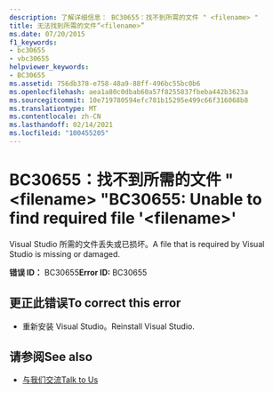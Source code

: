 ```yaml
---
description: 了解详细信息： BC30655：找不到所需的文件 " <filename> "
title: 无法找到所需的文件“<filename>”
ms.date: 07/20/2015
f1_keywords:
- bc30655
- vbc30655
helpviewer_keywords:
- BC30655
ms.assetid: 756db378-e758-48a9-88ff-496bc55bc0b6
ms.openlocfilehash: aea1a80c0dbab60a57f8255837fbeba442b3623a
ms.sourcegitcommit: 10e719780594efc781b15295e499c66f316068b8
ms.translationtype: MT
ms.contentlocale: zh-CN
ms.lasthandoff: 02/14/2021
ms.locfileid: "100455205"
---
```

# <a name="bc30655-unable-to-find-required-file-filename"></a><span data-ttu-id="7ecfe-103">BC30655：找不到所需的文件 " \<filename> "</span><span class="sxs-lookup"><span data-stu-id="7ecfe-103">BC30655: Unable to find required file '\<filename>'</span></span>

<span data-ttu-id="7ecfe-104">Visual Studio 所需的文件丢失或已损坏。</span><span class="sxs-lookup"><span data-stu-id="7ecfe-104">A file that is required by Visual Studio is missing or damaged.</span></span>

 <span data-ttu-id="7ecfe-105">**错误 ID：** BC30655</span><span class="sxs-lookup"><span data-stu-id="7ecfe-105">**Error ID:** BC30655</span></span>

## <a name="to-correct-this-error"></a><span data-ttu-id="7ecfe-106">更正此错误</span><span class="sxs-lookup"><span data-stu-id="7ecfe-106">To correct this error</span></span>

- <span data-ttu-id="7ecfe-107">重新安装 Visual Studio。</span><span class="sxs-lookup"><span data-stu-id="7ecfe-107">Reinstall Visual Studio.</span></span>

## <a name="see-also"></a><span data-ttu-id="7ecfe-108">请参阅</span><span class="sxs-lookup"><span data-stu-id="7ecfe-108">See also</span></span>

- [<span data-ttu-id="7ecfe-109">与我们交流</span><span class="sxs-lookup"><span data-stu-id="7ecfe-109">Talk to Us</span></span>](/visualstudio/ide/feedback-options)
